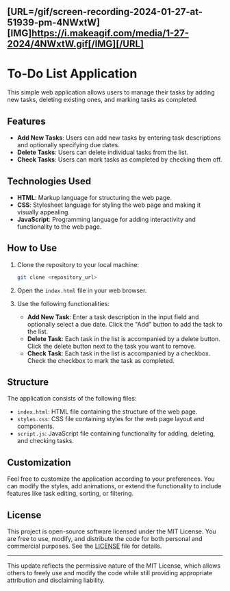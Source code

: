 [URL=/gif/screen-recording-2024-01-27-at-51939-pm-4NWxtW][IMG]https://i.makeagif.com/media/1-27-2024/4NWxtW.gif[/IMG][/URL]
---

# To-Do List Application

This simple web application allows users to manage their tasks by adding new tasks, deleting existing ones, and marking tasks as completed.

## Features

- **Add New Tasks**: Users can add new tasks by entering task descriptions and optionally specifying due dates.
- **Delete Tasks**: Users can delete individual tasks from the list.
- **Check Tasks**: Users can mark tasks as completed by checking them off.

## Technologies Used

- **HTML**: Markup language for structuring the web page.
- **CSS**: Stylesheet language for styling the web page and making it visually appealing.
- **JavaScript**: Programming language for adding interactivity and functionality to the web page.

## How to Use

1. Clone the repository to your local machine:

   ```bash
   git clone <repository_url>
   ```

2. Open the `index.html` file in your web browser.

3. Use the following functionalities:

   - **Add New Task**: Enter a task description in the input field and optionally select a due date. Click the "Add" button to add the task to the list.
   - **Delete Task**: Each task in the list is accompanied by a delete button. Click the delete button next to the task you want to remove.
   - **Check Task**: Each task in the list is accompanied by a checkbox. Check the checkbox to mark the task as completed.

## Structure

The application consists of the following files:

- `index.html`: HTML file containing the structure of the web page.
- `styles.css`: CSS file containing styles for the web page layout and components.
- `script.js`: JavaScript file containing functionality for adding, deleting, and checking tasks.

## Customization

Feel free to customize the application according to your preferences. You can modify the styles, add animations, or extend the functionality to include features like task editing, sorting, or filtering.

## License

This project is open-source software licensed under the MIT License. You are free to use, modify, and distribute the code for both personal and commercial purposes. See the [LICENSE](LICENSE) file for details.

---

This update reflects the permissive nature of the MIT License, which allows others to freely use and modify the code while still providing appropriate attribution and disclaiming liability.
